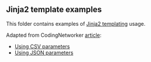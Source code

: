 Jinja2 template examples
--

This folder contains examples of [Jinja2 templating](https://palletsprojects.com/p/jinja/) usage.

Adapted from CodingNetworker [article](https://codingnetworker.com/2015/09/configuration-generator-with-python-and-jinja2/):

* [Using CSV parameters](./sample-csv)
* [Using JSON parameters](./sample-json)

